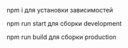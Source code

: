 npm i для установки зависимостей

npm run start для сборки development

npm run build для сборки production
